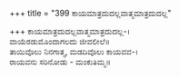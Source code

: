 +++
title = "399 ಕಾಯಮಾತ್ರದುದಲ್ಲವಾತ್ಮಮಾತ್ರದುದಲ್ಲ"

+++
ಕಾಯಮಾತ್ರದುದಲ್ಲವಾತ್ಮಮಾತ್ರದುದಲ್ಲ-।  
ವಾಯೆರಡುಮೊಂದಾಗಲದು ಜೀವಲೀಲೆ॥  
ತಾಯಿವೊಲು ನಿನಗಾತ್ಮ, ಮಡದಿವೊಲು ಕಾಯವವ-।  
ರಾಯವನು ಸರಿನೋಡು - ಮಂಕುತಿಮ್ಮ॥  
